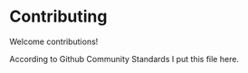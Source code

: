 # Contributing

Welcome contributions!

According to Github Community Standards I put this file here.
